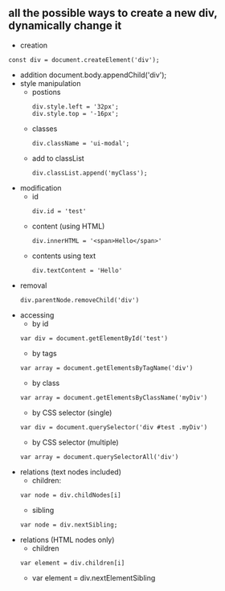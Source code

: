 ## all the possible ways to create a new div, dynamically change it


- creation
```
const div = document.createElement('div');
```
- addition
  document.body.appendChild('div');
- style manipulation
  - postions
    ```
    div.style.left = '32px';
    div.style.top = '-16px';
    ```
  - classes
    ```
    div.className = 'ui-modal';
    ```
  - add to classList
    ```
    div.classList.append('myClass');
    ```
- modification
  - id
    ```
    div.id = 'test'
    ```
  - content (using HTML)
    ```
    div.innerHTML = '<span>Hello</span>'
    ```
  - contents using text
    ```
    div.textContent = 'Hello'
    ```
- removal
  ```
  div.parentNode.removeChild('div')
  ```
- accessing
  - by id
  ```
  var div = document.getElementById('test')
  ```
  - by tags
  ```
  var array = document.getElementsByTagName('div')
  ```
  - by class
  ```
  var array = document.getElementsByClassName('myDiv')
  ```
  - by CSS selector (single)
  ```
  var div = document.querySelector('div #test .myDiv')
  ```
  - by CSS selector (multiple)
  ```
  var array = document.querySelectorAll('div')
  ```
- relations (text nodes included)
  - children:
  ```
  var node = div.childNodes[i]
  ```
  - sibling
  ```
  var node = div.nextSibling;
  ```
- relations (HTML nodes only)
  - children
  ```
  var element = div.children[i]
  ```
  - var element = div.nextElementSibling
